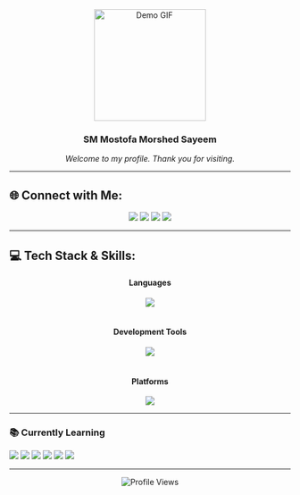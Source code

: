 
<div align="center">
  <img height="200" src="https://github.com/smmmsmo/Assets/blob/main/GIF/Profile.gif?raw=true" alt="Demo GIF" />
  
  ### SM Mostofa Morshed Sayeem
  
  <p align="center">
    <em>Welcome to my profile. Thank you for visiting.</em>
  </p>
</div>

---

## 🌐 Connect with Me:
<div align="center">

<p>
<a href="https://github.com/smmmsmo" target="_blank" rel="noopener noreferrer"><img src="https://img.shields.io/badge/GitHub-181717?style=flat-square&logo=github&logoColor=white" /></a>
<a href="https://facebook.com/smmmsmo" target="_blank" rel="noopener noreferrer"><img src="https://img.shields.io/badge/Facebook-1877F2?style=flat-square&logo=facebook&logoColor=white" /></a>
<a href="https://www.linkedin.com/in/smmmsmo" target="_blank" rel="noopener noreferrer"><img src="https://img.shields.io/badge/LinkedIn-0077B5?style=flat-square&logo=linkedin&logoColor=white" /></a>
<a href="https://x.com/smmmsmo" target="_blank" rel="noopener noreferrer"><img src="https://img.shields.io/badge/X-000000?style=flat-square&logo=x&logoColor=white" /></a>
</p>

</div>

---

## 💻 Tech Stack & Skills:

<div align="center">
  <h4>Languages</h4>
  <img src="https://skillicons.dev/icons?i=c,cpp,java,python&theme=dark" />
  <br><br>
  <h4>Development Tools</h4>
  <img src="https://skillicons.dev/icons?i=git,github,vscode,docker,kubernetes,postgres&theme=dark" />
  <br><br>
  <h4>Platforms</h4>
  <img src="https://skillicons.dev/icons?i=linux,windows,apple&theme=dark" />
</div>



---

### 📚 Currently Learning
<p>
<img src="https://img.shields.io/badge/CCNA-1BA0D7?style=flat-square&logo=cisco&logoColor=white" />
<img src="https://img.shields.io/badge/Docker-2496ED?style=flat-square&logo=docker&logoColor=white" />
<img src="https://img.shields.io/badge/Kubernetes-326CE5?style=flat-square&logo=kubernetes&logoColor=white" />
<img src="https://img.shields.io/badge/Python-3776AB?style=flat-square&logo=python&logoColor=white" />
<img src="https://img.shields.io/badge/Linux-FCC624?style=flat-square&logo=linux&logoColor=black" />
<img src="https://img.shields.io/badge/Japanese-FF6B6B?style=flat-square&logo=duolingo&logoColor=white" />
</p>

</div>

---


<div align="center">

![Profile Views](https://komarev.com/ghpvc/?username=smmmsmo&color=blueviolet&style=flat-square&label=Profile+Views)

</div>


